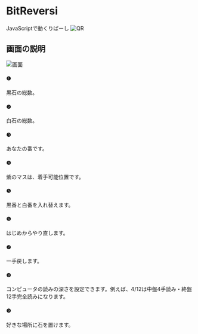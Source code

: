 # BitReversi
JavaScriptで動くりばーし
![QR](https://ushibata.github.io/AIReversi/qr.png)


## 画面の説明
![画面](https://ushibata.github.io/AIReversi/board.png)
#### ❶
黒石の総数。

#### ❷
白石の総数。

#### ❸
あなたの番です。

#### ❹
紫のマスは、着手可能位置です。

#### ❺
黒番と白番を入れ替えます。

#### ❻
はじめからやり直します。

#### ❼
一手戻します。

#### ❽
コンピュータの読みの深さを設定できます。例えば、4/12は中盤4手読み・終盤12手完全読みになります。

#### ❾
好きな場所に石を置けます。
